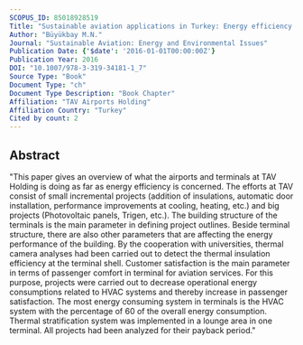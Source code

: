 ```yaml
---
SCOPUS_ID: 85018928519
Title: "Sustainable aviation applications in Turkey: Energy efficiency at airport terminals"
Author: "Büyükbay M.N."
Journal: "Sustainable Aviation: Energy and Environmental Issues"
Publication Date: {'$date': '2016-01-01T00:00:00Z'}
Publication Year: 2016
DOI: "10.1007/978-3-319-34181-1_7"
Source Type: "Book"
Document Type: "ch"
Document Type Description: "Book Chapter"
Affiliation: "TAV Airports Holding"
Affiliation Country: "Turkey"
Cited by count: 2
---
```


## Abstract
"This paper gives an overview of what the airports and terminals at TAV Holding is doing as far as energy efficiency is concerned. The efforts at TAV consist of small incremental projects (addition of insulations, automatic door installation, performance improvements at cooling, heating, etc.) and big projects (Photovoltaic panels, Trigen, etc.). The building structure of the terminals is the main parameter in defining project outlines. Beside terminal structure, there are also other parameters that are affecting the energy performance of the building. By the cooperation with universities, thermal camera analyses had been carried out to detect the thermal insulation efficiency at the terminal shell. Customer satisfaction is the main parameter in terms of passenger comfort in terminal for aviation services. For this purpose, projects were carried out to decrease operational energy consumptions related to HVAC systems and thereby increase in passenger satisfaction. The most energy consuming system in terminals is the HVAC system with the percentage of 60 of the overall energy consumption. Thermal stratification system was implemented in a lounge area in one terminal. All projects had been analyzed for their payback period."
